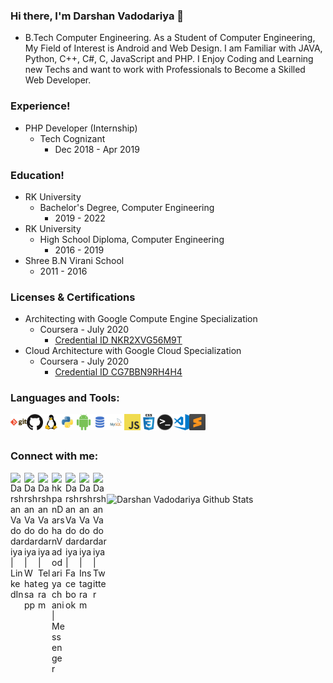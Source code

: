 ### Hi there, I'm Darshan Vadodariya 👋
  - B.Tech Computer Engineering. As a Student of Computer Engineering, My Field of Interest is Android and Web Design. I am Familiar with JAVA, Python, C++, C#, C, JavaScript and PHP. I Enjoy Coding and Learning new Techs and want to work with Professionals to Become a Skilled Web Developer.

### Experience!
  - PHP Developer (Internship)
    - Tech Cognizant
      - Dec 2018 - Apr 2019

### Education!
  - RK University
    - Bachelor's Degree, Computer Engineering
      - 2019 - 2022
  - RK University
    - High School Diploma, Computer Engineering
      - 2016 - 2019
  - Shree B.N Virani School
     - 2011 - 2016

### Licenses & Certifications
  - Architecting with Google Compute Engine Specialization
    - Coursera - July 2020
      - [Credential ID NKR2XVG56M9T](https://www.coursera.org/account/accomplishments/specialization/certificate/NKR2XVG56M9T)
  - Cloud Architecture with Google Cloud Specialization
    - Coursera - July 2020
      - [Credential ID CG7BBN9RH4H4](https://www.coursera.org/account/accomplishments/professional-cert/certificate/CG7BBN9RH4H4)
  
### Languages and Tools:

<img align="left" alt="Git" width="26px" src="https://raw.githubusercontent.com/github/explore/80688e429a7d4ef2fca1e82350fe8e3517d3494d/topics/git/git.png" />
<img align="left" alt="GitHub" width="26px" src="https://raw.githubusercontent.com/github/explore/78df643247d429f6cc873026c0622819ad797942/topics/github/github.png" />
<img align="left" alt="Linux" width="26px" src="https://raw.githubusercontent.com/github/explore/master/topics/linux/linux.png" />
<img align="left" alt="Python" width="26px" src="https://raw.githubusercontent.com/github/explore/master/topics/python/python.png" />
<img align="left" alt="Android" width="26px" src="https://raw.githubusercontent.com/github/explore/master/topics/android/android.png" />
<img align="left" alt="SQL" width="26px" src="https://raw.githubusercontent.com/github/explore/80688e429a7d4ef2fca1e82350fe8e3517d3494d/topics/sql/sql.png" />
<img align="left" alt="MySQL" width="26px" src="https://raw.githubusercontent.com/github/explore/80688e429a7d4ef2fca1e82350fe8e3517d3494d/topics/mysql/mysql.png" />
<img align="left" alt="JavaScript" width="26px" src="https://raw.githubusercontent.com/github/explore/80688e429a7d4ef2fca1e82350fe8e3517d3494d/topics/javascript/javascript.png" />
<img align="left" alt="CSS3" width="26px" src="https://raw.githubusercontent.com/github/explore/80688e429a7d4ef2fca1e82350fe8e3517d3494d/topics/css/css.png" />
<img align="left" alt="HTML5" width="26px" src="https://raw.githubusercontent.com/github/explore/80688e429a7d4ef2fca1e82350fe8e3517d3494d/topics/terminal/terminal.png" />
<img align="left" alt="Visual Studio Code" width="26px" src="https://raw.githubusercontent.com/github/explore/80688e429a7d4ef2fca1e82350fe8e3517d3494d/topics/visual-studio-code/visual-studio-code.png" />
<img align="left" alt="Sublime Text" width="26px" src="https://raw.githubusercontent.com/github/explore/master/topics/sublime-text/sublime-text.png" />

<br />
<br />

### Connect with me:

[<img align="left" alt="DarshanVadodariya | LinkedIn" width="22px" src="https://cdn.jsdelivr.net/npm/simple-icons@3.3.0/icons/linkedin.svg" />][linkedin]
[<img align="left" alt="DarshanVadodariya | Whatsapp" width="22px" src="https://cdn.jsdelivr.net/npm/simple-icons@3.3.0/icons/whatsapp.svg" />][whatsapp]
[<img align="left" alt="DarshanVadodariya | Telegram" width="22px" src="https://cdn.jsdelivr.net/npm/simple-icons@3.3.0/icons/telegram.svg" />][telegram]
[<img align="left" alt="hkpanDarshanVadodariyachani | Messenger" width="22px" src="https://cdn.jsdelivr.net/npm/simple-icons@3.3.0/icons/messenger.svg" />][messenger]
[<img align="left" alt="DarshanVadodariya | Facebook" width="22px" src="https://cdn.jsdelivr.net/npm/simple-icons@3.3.0/icons/facebook.svg" />][facebook]
[<img align="left" alt="DarshanVadodariya | Instagram" width="22px" src="https://cdn.jsdelivr.net/npm/simple-icons@v3/icons/instagram.svg" />][instagram]
[<img align="left" alt="DarshanVadodariya | Twitter" width="22px" src="https://cdn.jsdelivr.net/npm/simple-icons@v3/icons/twitter.svg" />][twitter]

<br />
<br />

<img align="left" alt="Darshan Vadodariya Github Stats" src="https://github-readme-stats.vercel.app/api?username=akadarshan&show_icons=true&hide_border=true" />

<br />
<br />



[linkedin]: https://www.linkedin.com/in/darshanvadodariya/
[whatsapp]: https://api.whatsapp.com/send?phone=9879354039&text=Hi&source=&data=&app_absent=
[telegram]: https://t.me/darshanvadodariya
[messenger]: https://m.me/Darshan.Vadodariya29
[facebook]: https://fb.com/Darshan.Vadodariya29
[instagram]: https://www.instagram.com/darshan.vadodariya/
[twitter]: https://twitter.com/hidarshan/
